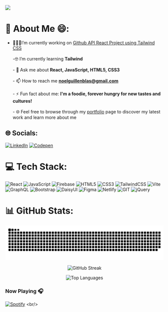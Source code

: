[![](https://visitcount.itsvg.in/api?id=1uckyswish&icon=8&color=11)](https://visitcount.itsvg.in)
<!-- ![image](https://github.com/1uckyswish/1uckyswish/assets/107442415/c55788c9-1bbc-4d5e-892e-42f53f940acf) -->

# 💫 About Me 😄:
- 🧑🏻‍💻I’m currently working on [Github API React Project using Tailwind CSS](https://github.com/1uckyswish/Github-API-React-Tailwind)<br><br>-🤓  I’m currently learning **Tailwind**<br><br>- 💬 Ask me about **React, JavaScript, HTML5, CSS3**<br><br>- 📫 How to reach me **noelguillenblas@gmail.com**<br><br>- ⚡ Fun fact about me: **I'm a foodie, forever hungry for new tastes and cultures!**
<br><br>- 🌐  Feel free to browse through my [portfolio](https://noelguillen.netlify.app/) page to discover my latest work and learn more about me


## 🌐 Socials:
[![LinkedIn](https://img.shields.io/badge/LinkedIn-%230077B5.svg?logo=linkedin&logoColor=white)](https://linkedin.com/in/noel-guillen-blas-b63353257) [![Codepen](https://img.shields.io/badge/Codepen-000000?style=for-the-badge&logo=codepen&logoColor=white)](https://codepen.io/1uckyswish) 

# 💻 Tech Stack:
![React](https://img.shields.io/badge/react-%2320232a.svg?style=for-the-badge&logo=react&logoColor=%2361DAFB) ![JavaScript](https://img.shields.io/badge/javascript-%23323330.svg?style=for-the-badge&logo=javascript&logoColor=%23F7DF1E)
![Firebase](https://img.shields.io/badge/firebase-%23039BE5.svg?style=for-the-badge&logo=firebase)
![HTML5](https://img.shields.io/badge/html5-%23E34F26.svg?style=for-the-badge&logo=html5&logoColor=white) ![CSS3](https://img.shields.io/badge/css3-%231572B6.svg?style=for-the-badge&logo=css3&logoColor=white)
![TailwindCSS](https://img.shields.io/badge/tailwindcss-%2338B2AC.svg?style=for-the-badge&logo=tailwind-css&logoColor=white)
![Vite](https://img.shields.io/badge/vite-%23646CFF.svg?style=for-the-badge&logo=vite&logoColor=white)
![GraphQL](https://img.shields.io/badge/-GraphQL-E10098?style=for-the-badge&logo=graphql&logoColor=white)
![Bootstrap](https://img.shields.io/badge/bootstrap-%23563D7C.svg?style=for-the-badge&logo=bootstrap&logoColor=white)
![DaisyUI](https://img.shields.io/badge/daisyui-5A0EF8?style=for-the-badge&logo=daisyui&logoColor=white)
![Figma](https://img.shields.io/badge/figma-%23F24E1E.svg?style=for-the-badge&logo=figma&logoColor=white)
![Netlify](https://img.shields.io/badge/netlify-%23000000.svg?style=for-the-badge&logo=netlify&logoColor=#00C7B7)
![GIT](https://img.shields.io/badge/Git-fc6d26?style=for-the-badge&logo=git&logoColor=white)
![jQuery](https://img.shields.io/badge/jquery-%230769AD.svg?style=for-the-badge&logo=jquery&logoColor=white)
# 📊 GitHub Stats:
<!-- activity graph heroku-app start -->
<p align="center">
  <img src="https://raw.githubusercontent.com/Platane/snk/output/github-contribution-grid-snake.svg" alt="GitHub Contributions" />
</p>
<p align="center">
  <img src="https://github-readme-streak-stats.herokuapp.com/?user=1uckyswish&theme=nightowl&hide_border=false" alt="GitHub Streak" /><br/>
</p>

<p align="center">
  <img src="https://github-readme-stats.vercel.app/api/top-langs/?username=1uckyswish&theme=nightowl&hide_border=false&include_all_commits=true&count_private=true&layout=compact" alt="Top Languages" />
</p>

### Now Playing 🎧

[![Spotify](https://github-readme-remake.vercel.app/api/spotify)]([https://open.spotify.com/user/i8xef44bw5jomysjr3vnk699k?si=X5jQvkhXQpeAMmxpcIfzeA&nd=1](https://open.spotify.com/user/vxone47r6ph6s9b70s6kgqkxr))
<br/>


<!-- Proudly created with GPRM ( https://gprm.itsvg.in ) -->






